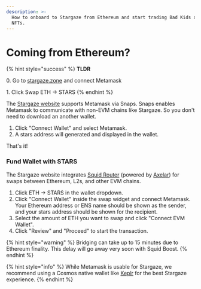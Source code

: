 ```yaml
---
description: >-
  How to onboard to Stargaze from Ethereum and start trading Bad Kids and other
  NFTs.
---
```


# Coming from Ethereum?

{% hint style="success" %}
**TLDR**

0\. Go to [stargaze.zone](https://www.stargaze.zone) and connect Metamask&#x20;

1\. Click Swap ETH -> STARS&#x20;
{% endhint %}

The [Stargaze website](https://www.stargaze.zone) supports Metamask via Snaps. Snaps enables Metamask to communicate with non-EVM chains like Stargaze. So you don't need to download an another wallet.

1. Click "Connect Wallet" and select Metamask.
2. A stars address will generated and displayed in the wallet.

That's it!

### Fund Wallet with STARS

The Stargaze website integrates [Squid Router](https://www.squidrouter.com/) (powered by [Axelar](https://axelar.network/)) for swaps between Ethereum, L2s, and other EVM chains.

1. Click ETH -> STARS in the wallet dropdown.
2. Click "Connect Wallet" inside the swap widget and connect Metamask. Your Ethereum address or ENS name should be shown as the sender, and your stars address should be shown for the recipient.
3. Select the amount of ETH you want to swap and click "Connect EVM Wallet".
4. Click "Review" and "Proceed" to start the transaction.

{% hint style="warning" %}
Bridging can take up to 15 minutes due to Ethereum finality. This delay will go away very soon with Squid Boost.
{% endhint %}

{% hint style="info" %}
While Metamask is usable for Stargaze, we recommend using a Cosmos native wallet like [Keplr](https://www.keplr.app/) for the best Stargaze experience.
{% endhint %}

